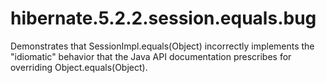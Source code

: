 # hibernate.5.2.2.session.equals.bug
Demonstrates that SessionImpl.equals(Object) incorrectly implements the "idiomatic" behavior that the Java API documentation prescribes for overriding Object.equals(Object).
